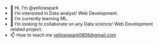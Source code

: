 - 👋 Hi, I’m @yellowspark
- 👀 I’m interested in Data analyst/ Web Development.
- 🌱 I’m currently learning ML.
- 💞️ I’m looking to collaborate on any Data science/ Web Development related project.
- 📫 How to reach me yellowspark0806@gmail.com

<!---
yellowspark/yellowspark is a ✨ special ✨ repository because its `README.md` (this file) appears on your GitHub profile.
You can click the Preview link to take a look at your changes.
--->
